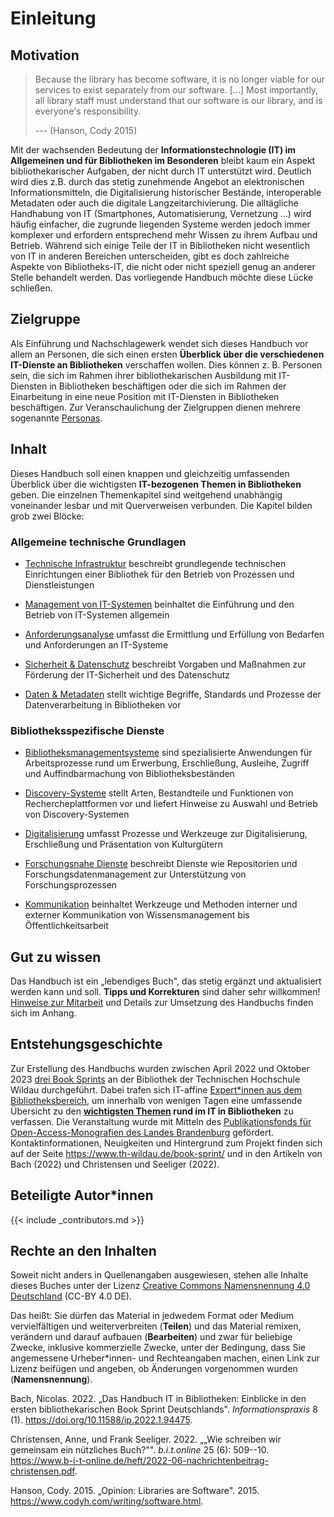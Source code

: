 # Einleitung

## Motivation

> Because the library has become software, it is no longer viable for
> our services to exist separately from our software. \[\...\] Most
> importantly, all library staff must understand that our software is
> our library, and is everyone's responsibility.
>
> --- (Hanson, Cody 2015)

Mit der wachsenden Bedeutung der **Informationstechnologie (IT) im
Allgemeinen und für Bibliotheken im Besonderen** bleibt kaum ein Aspekt
bibliothekarischer Aufgaben, der nicht durch IT unterstützt wird.
Deutlich wird dies z.B. durch das stetig zunehmende Angebot an
elektronischen Informationsmitteln, die Digitalisierung historischer
Bestände, interoperable Metadaten oder auch die digitale
Langzeitarchivierung. Die alltägliche Handhabung von IT (Smartphones,
Automatisierung, Vernetzung ...) wird häufig einfacher, die zugrunde
liegenden Systeme werden jedoch immer komplexer und erfordern
entsprechend mehr Wissen zu ihrem Aufbau und Betrieb. Während sich
einige Teile der IT in Bibliotheken nicht wesentlich von IT in anderen
Bereichen unterscheiden, gibt es doch zahlreiche Aspekte von
Bibliotheks-IT, die nicht oder nicht speziell genug an anderer Stelle
behandelt werden. Das vorliegende Handbuch möchte diese Lücke schließen.

## Zielgruppe

Als Einführung und Nachschlagewerk wendet sich dieses Handbuch vor allem
an Personen, die sich einen ersten **Überblick über die verschiedenen
IT-Dienste an Bibliotheken** verschaffen wollen. Dies können z. B.
Personen sein, die sich im Rahmen ihrer bibliothekarischen Ausbildung
mit IT-Diensten in Bibliotheken beschäftigen oder die sich im Rahmen der
Einarbeitung in eine neue Position mit IT-Diensten in Bibliotheken
beschäftigen. Zur Veranschaulichung der Zielgruppen dienen mehrere
sogenannte [Personas](#zielgruppe).

## Inhalt

Dieses Handbuch soll einen knappen und gleichzeitig umfassenden
Überblick über die wichtigsten **IT-bezogenen Themen in Bibliotheken**
geben. Die einzelnen Themenkapitel sind weitgehend unabhängig
voneinander lesbar und mit Querverweisen verbunden. Die Kapitel bilden
grob zwei Blöcke:

### Allgemeine technische Grundlagen

-   [Technische Infrastruktur](infrastruktur.md) beschreibt grundlegende
    technischen Einrichtungen einer Bibliothek für den Betrieb von
    Prozessen und Dienstleistungen

-   [Management von IT-Systemen](management.md) beinhaltet die
    Einführung und den Betrieb von IT-Systemen allgemein

-   [Anforderungsanalyse](anforderungen.md) umfasst die Ermittlung und
    Erfüllung von Bedarfen und Anforderungen an IT-Systeme

-   [Sicherheit & Datenschutz](sicherheit.md) beschreibt Vorgaben und
    Maßnahmen zur Förderung der IT-Sicherheit und des Datenschutz

-   [Daten & Metadaten](metadaten.md) stellt wichtige Begriffe,
    Standards und Prozesse der Datenverarbeitung in Bibliotheken vor

### Bibliotheksspezifische Dienste

-   [Bibliotheksmanagementsysteme](bibliotheksmanagementsysteme.md) sind
    spezialisierte Anwendungen für Arbeitsprozesse rund um Erwerbung,
    Erschließung, Ausleihe, Zugriff und Auffindbarmachung von
    Bibliotheksbeständen

-   [Discovery-Systeme](discovery.md) stellt Arten, Bestandteile und
    Funktionen von Rechercheplattformen vor und liefert Hinweise zu
    Auswahl und Betrieb von Discovery-Systemen

-   [Digitalisierung](digitalisierung.md) umfasst Prozesse und Werkzeuge
    zur Digitalisierung, Erschließung und Präsentation von Kulturgütern

-   [Forschungsnahe Dienste](forschungsnahe-dienste.md) beschreibt
    Dienste wie Repositorien und Forschungsdatenmanagement zur
    Unterstützung von Forschungsprozessen

-   [Kommunikation](kommunikation.md) beinhaltet Werkzeuge und Methoden
    interner und externer Kommunikation von Wissensmanagement bis
    Öffentlichkeitsarbeit

## Gut zu wissen

Das Handbuch ist ein „lebendiges Buch", das stetig ergänzt und
aktualisiert werden kann und soll. **Tipps und Korrekturen** sind daher
sehr willkommen! [Hinweise zur Mitarbeit](#mitarbeit) und Details zur
Umsetzung des Handbuchs finden sich im Anhang.

## Entstehungsgeschichte

Zur Erstellung des Handbuchs wurden zwischen April 2022 und Oktober 2023
[drei Book Sprints](https://www.th-wildau.de/book-sprint/) an der
Bibliothek der Technischen Hochschule Wildau durchgeführt. Dabei trafen
sich IT-affine [Expert\*innen aus dem Bibliotheksbereich](#autorinnen),
um innerhalb von wenigen Tagen eine umfassende Übersicht zu den
**[wichtigsten Themen](#inhalt) rund im IT in Bibliotheken** zu
verfassen. Die Veranstaltung wurde mit Mitteln des [Publikationsfonds
für Open-Access-Monografien des Landes
Brandenburg](https://open-access-brandenburg.de/fonds/) gefördert.
Kontaktinformationen, Neuigkeiten und Hintergrund zum Projekt finden
sich auf der Seite <https://www.th-wildau.de/book-sprint/> und in den
Artikeln von Bach (2022) und Christensen und Seeliger (2022).

## Beteiligte Autor\*innen

{{\< include \_contributors.md \>}}

## Rechte an den Inhalten

Soweit nicht anders in Quellenangaben ausgewiesen, stehen alle Inhalte
dieses Buches unter der Lizenz [Creative Commons Namensnennung 4.0
Deutschland](https://creativecommons.org/licenses/by/4.0/deed.de) (CC-BY
4.0 DE).

Das heißt: Sie dürfen das Material in jedwedem Format oder Medium
vervielfältigen und weiterverbreiten (**Teilen**) und das Material
remixen, verändern und darauf aufbauen (**Bearbeiten**) und zwar für
beliebige Zwecke, inklusive kommerzielle Zwecke, unter der Bedingung,
dass Sie angemessene Urheber\*innen- und Rechteangaben machen, einen
Link zur Lizenz beifügen und angeben, ob Änderungen vorgenommen wurden
(**Namensnennung**).

Bach, Nicolas. 2022. „Das Handbuch IT in Bibliotheken: Einblicke in den
ersten bibliothekarischen Book Sprint Deutschlands".
*Informationspraxis* 8 (1). <https://doi.org/10.11588/ip.2022.1.94475>.

Christensen, Anne, und Frank Seeliger. 2022. „„Wie schreiben wir
gemeinsam ein nützliches Buch?"". *b.i.t.online* 25 (6): 509--10.
<https://www.b-i-t-online.de/heft/2022-06-nachrichtenbeitrag-christensen.pdf>.

Hanson, Cody. 2015. „Opinion: Libraries are Software". 2015.
<https://www.codyh.com/writing/software.html>.
